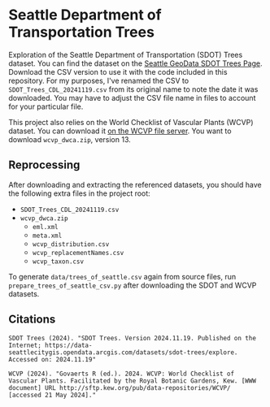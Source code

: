 # Seattle Department of Transportation Trees

Exploration of the Seattle Department of Transportation (SDOT) Trees dataset.
You can find the dataset on the [Seattle GeoData SDOT Trees Page](https://data-seattlecitygis.opendata.arcgis.com/datasets/sdot-trees/explore).
Download the CSV version to use it with the code included in this repository.
For my purposes, I've renamed the CSV to `SDOT_Trees_CDL_20241119.csv` from its original name to note the date it was downloaded.
You may have to adjust the CSV file name in files to account for your particular file.

This project also relies on the World Checklist of Vascular Plants (WCVP) dataset.
You can download it [on the WCVP file server](http://sftp.kew.org/pub/data-repositories/WCVP/). You want to download `wcvp_dwca.zip`, version 13.

<!-- clean this up when I have a complete idea of which datasets I'll use -->

## Reprocessing

After downloading and extracting the referenced datasets, you should have the following extra files in the project root:

* `SDOT_Trees_CDL_20241119.csv`
* `wcvp_dwca.zip`
  - `eml.xml`
  - `meta.xml`
  - `wcvp_distribution.csv`
  - `wcvp_replacementNames.csv`
  - `wcvp_taxon.csv`

To generate `data/trees_of_seattle.csv` again from source files, run `prepare_trees_of_seattle_csv.py` after downloading the SDOT and WCVP datasets.

## Citations

```
SDOT Trees (2024). "SDOT Trees. Version 2024.11.19. Published on the Internet; https://data-seattlecitygis.opendata.arcgis.com/datasets/sdot-trees/explore. Accessed on: 2024.11.19"

WCVP (2024). "Govaerts R (ed.). 2024. WCVP: World Checklist of Vascular Plants. Facilitated by the Royal Botanic Gardens, Kew. [WWW document] URL http://sftp.kew.org/pub/data-repositories/WCVP/ [accessed 21 May 2024]."
```
